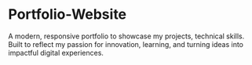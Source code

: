 # Portfolio-Website
A modern, responsive portfolio to showcase my projects, technical skills. Built to reflect my passion for innovation, learning, and turning ideas into impactful digital experiences.
